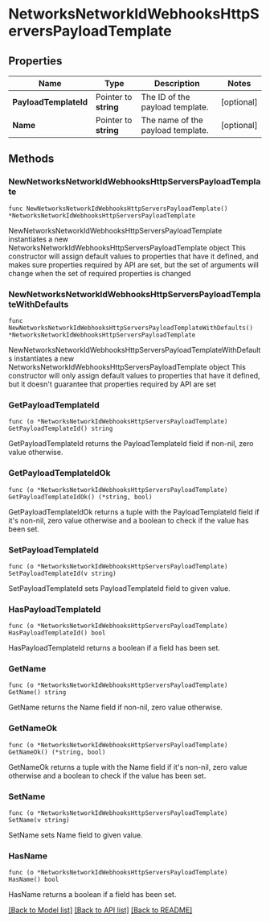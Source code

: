 # NetworksNetworkIdWebhooksHttpServersPayloadTemplate

## Properties

Name | Type | Description | Notes
------------ | ------------- | ------------- | -------------
**PayloadTemplateId** | Pointer to **string** | The ID of the payload template. | [optional] 
**Name** | Pointer to **string** | The name of the payload template. | [optional] 

## Methods

### NewNetworksNetworkIdWebhooksHttpServersPayloadTemplate

`func NewNetworksNetworkIdWebhooksHttpServersPayloadTemplate() *NetworksNetworkIdWebhooksHttpServersPayloadTemplate`

NewNetworksNetworkIdWebhooksHttpServersPayloadTemplate instantiates a new NetworksNetworkIdWebhooksHttpServersPayloadTemplate object
This constructor will assign default values to properties that have it defined,
and makes sure properties required by API are set, but the set of arguments
will change when the set of required properties is changed

### NewNetworksNetworkIdWebhooksHttpServersPayloadTemplateWithDefaults

`func NewNetworksNetworkIdWebhooksHttpServersPayloadTemplateWithDefaults() *NetworksNetworkIdWebhooksHttpServersPayloadTemplate`

NewNetworksNetworkIdWebhooksHttpServersPayloadTemplateWithDefaults instantiates a new NetworksNetworkIdWebhooksHttpServersPayloadTemplate object
This constructor will only assign default values to properties that have it defined,
but it doesn't guarantee that properties required by API are set

### GetPayloadTemplateId

`func (o *NetworksNetworkIdWebhooksHttpServersPayloadTemplate) GetPayloadTemplateId() string`

GetPayloadTemplateId returns the PayloadTemplateId field if non-nil, zero value otherwise.

### GetPayloadTemplateIdOk

`func (o *NetworksNetworkIdWebhooksHttpServersPayloadTemplate) GetPayloadTemplateIdOk() (*string, bool)`

GetPayloadTemplateIdOk returns a tuple with the PayloadTemplateId field if it's non-nil, zero value otherwise
and a boolean to check if the value has been set.

### SetPayloadTemplateId

`func (o *NetworksNetworkIdWebhooksHttpServersPayloadTemplate) SetPayloadTemplateId(v string)`

SetPayloadTemplateId sets PayloadTemplateId field to given value.

### HasPayloadTemplateId

`func (o *NetworksNetworkIdWebhooksHttpServersPayloadTemplate) HasPayloadTemplateId() bool`

HasPayloadTemplateId returns a boolean if a field has been set.

### GetName

`func (o *NetworksNetworkIdWebhooksHttpServersPayloadTemplate) GetName() string`

GetName returns the Name field if non-nil, zero value otherwise.

### GetNameOk

`func (o *NetworksNetworkIdWebhooksHttpServersPayloadTemplate) GetNameOk() (*string, bool)`

GetNameOk returns a tuple with the Name field if it's non-nil, zero value otherwise
and a boolean to check if the value has been set.

### SetName

`func (o *NetworksNetworkIdWebhooksHttpServersPayloadTemplate) SetName(v string)`

SetName sets Name field to given value.

### HasName

`func (o *NetworksNetworkIdWebhooksHttpServersPayloadTemplate) HasName() bool`

HasName returns a boolean if a field has been set.


[[Back to Model list]](../README.md#documentation-for-models) [[Back to API list]](../README.md#documentation-for-api-endpoints) [[Back to README]](../README.md)


